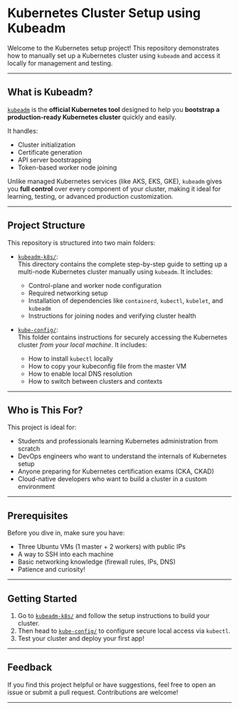 # Kubernetes Cluster Setup using Kubeadm

Welcome to the Kubernetes setup project! This repository demonstrates how to manually set up a Kubernetes cluster using `kubeadm` and access it locally for management and testing.

---

##  What is Kubeadm?

[`kubeadm`](https://kubernetes.io/docs/reference/setup-tools/kubeadm/) is the **official Kubernetes tool** designed to help you **bootstrap a production-ready Kubernetes cluster** quickly and easily.

It handles:

- Cluster initialization
- Certificate generation
- API server bootstrapping
- Token-based worker node joining

Unlike managed Kubernetes services (like AKS, EKS, GKE), `kubeadm` gives you **full control** over every component of your cluster, making it ideal for learning, testing, or advanced production customization.

---


## Project Structure

This repository is structured into two main folders:

- [`kubeadm-k8s/`](./kubeadm-k8s):  
  This directory contains the complete step-by-step guide to setting up a multi-node Kubernetes cluster manually using `kubeadm`. It includes:
  - Control-plane and worker node configuration
  - Required networking setup
  - Installation of dependencies like `containerd`, `kubectl`, `kubelet`, and `kubeadm`
  - Instructions for joining nodes and verifying cluster health

- [`kube-config/`](./kube-config):  
  This folder contains instructions for securely accessing the Kubernetes cluster *from your local machine*. It includes:
  - How to install `kubectl` locally
  - How to copy your kubeconfig file from the master VM
  - How to enable local DNS resolution
  - How to switch between clusters and contexts

---


## Who is This For?

This project is ideal for:

- Students and professionals learning Kubernetes administration from scratch
- DevOps engineers who want to understand the internals of Kubernetes setup
- Anyone preparing for Kubernetes certification exams (CKA, CKAD)
- Cloud-native developers who want to build a cluster in a custom environment

---

## Prerequisites

Before you dive in, make sure you have:

- Three Ubuntu VMs (1 master + 2 workers) with public IPs
- A way to SSH into each machine
- Basic networking knowledge (firewall rules, IPs, DNS)
- Patience and curiosity!

---

## Getting Started

1. Go to [`kubeadm-k8s/`](./kubeadm-k8s) and follow the setup instructions to build your cluster.
2. Then head to [`kube-config/`](./kube-config) to configure secure local access via `kubectl`.
3. Test your cluster and deploy your first app!

---

## Feedback

If you find this project helpful or have suggestions, feel free to open an issue or submit a pull request. Contributions are welcome!

---

